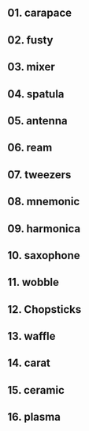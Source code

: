 ## 01. carapace

## 02. fusty

## 03. mixer

## 04. spatula

## 05. antenna

## 06. ream

## 07. tweezers

## 08. mnemonic

## 09. harmonica

## 10. saxophone

## 11. wobble

## 12. Chopsticks

## 13. waffle

## 14. carat

## 15. ceramic

## 16. plasma
